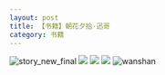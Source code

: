 ```yaml
---
layout: post
title: 【书籍】朝花夕拾·迅哥
category: 书籍
---
```

![story_new_final](http://rzda7rj3c.hd-bkt.clouddn.com/img/story_new_final_0322.png)
![](http://rzdb2xp2h.hd-bkt.clouddn.com/img/funny-220611-4.jpg)
![](http://rzdb2xp2h.hd-bkt.clouddn.com/img/xunge-220611-1.jpg)
![](http://rzdb2xp2h.hd-bkt.clouddn.com/img/xunge-220611-2.jpg)
![wanshan](http://rzda7rj3c.hd-bkt.clouddn.com/img/wanshan.png)
  




